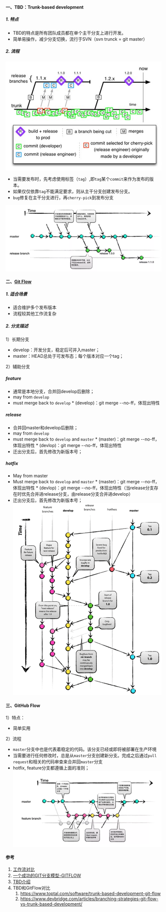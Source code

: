 #### 一、TBD：Trunk-based development
##### 1. 特点

* TBD的特点是所有团队成员都在单个主干分支上进行开发。
* 简单易操作，减少分支切换，流行于SVN（svn trunck = git master）

##### 2. 流程

![img](../../src/main/resources/picture/link.png)

* 当需要发布时，先考虑使用标签（`tag`）,即`tag`某个`commit`来作为发布的版本。
* 如果仅仅依靠`tag`不能满足要求，则从主干分支创建发布分支。
* `bug`修复在主干分支进行，再`cherry-pick`到发布分支

![TBD](../../src/main/resources/picture/1240-20210115033950235.png)


#### 二、[Git Flow](https://nvie.com/posts/a-successful-git-branching-model/)
##### 1. 适合场景

* 适合维护多个发布版本
* 流程较其他工作流复杂

##### 2. 分支描述
1）长期分支

* develop：开发分支，稳定后可并入master；
* master：HEAD总处于可发布态；每个版本对应一个tag；

2）辅助分支

##### feature

* 通常是本地分支，合并回develop后删除；
* may from `develop`
* must merge back to `develop`
      * (develop)：git merge --no-ff，体现出特性

##### release

* 合并回master和develop后删除；
* may from `develop`
* must merge back to `develop` and `master`
      * (master)：git merge --no-ff，体现出特性
      * (devlop)：git merge --no-ff，体现出特性
* 迁出分支后，首先修改为新版本号；

##### hotfix
* May from master
* Must merge back to `develop` and `master`
      * (master)：git merge --no-ff，体现出特性
      * (devlop)：git merge --no-ff，体现出特性（当release分支存在时优先合并进release分支，由release分支合并进develop）
* 迁出分支后，首先修改为新版本号；
![git flow](../../src/main/resources/picture/1240-20210115033950520.png)

#### 三、GitHub Flow
1）特点：
* 简单实用

2）流程
* `master`分支中也是代表着稳定的代码。该分支已经或即将被部署在生产环境
* 当需要进行任何修改时，总是从`master`分支创建新分支。完成之后通过`pull request`和相关的代码审查来合并回`master`分支
* hotfix, feature分支都遵循上面的准则；
![github flow](../../src/main/resources/picture/1240-20210115033950453-0653190.png)

#### 参考

1. [工作流对比](https://www.atlassian.com/git/tutorials/comparing-workflows)
1. [一个成功的GIT分支模型-GITFLOW](https://nvie.com/posts/a-successful-git-branching-model/)
1. [TBD介绍](https://paulhammant.com/2013/04/05/what-is-trunk-based-development/)
1. TBD和GitFlow对比
    1. https://www.toptal.com/software/trunk-based-development-git-flow
    1. https://www.devbridge.com/articles/branching-strategies-git-flow-vs-trunk-based-development/